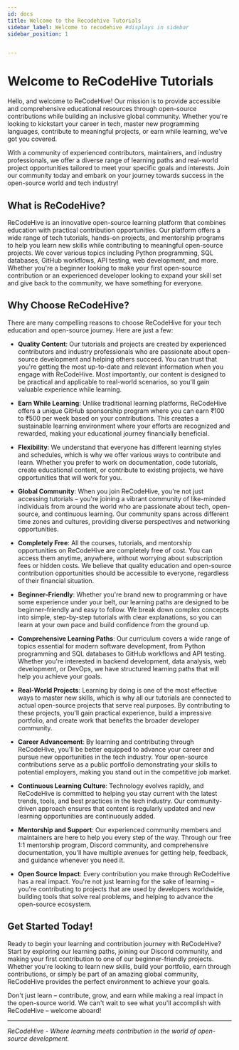 ```yaml
---
id: docs
title: Welcome to the Recodehive Tutorials
sidebar_label: Welcome to recodehive #displays in sidebar
sidebar_position: 1


---
```


# Welcome to ReCodeHive Tutorials

Hello, and welcome to ReCodeHive! Our mission is to provide accessible and comprehensive educational resources through open-source contributions while building an inclusive global community. Whether you're looking to kickstart your career in tech, master new programming languages, contribute to meaningful projects, or earn while learning, we've got you covered.

With a community of experienced contributors, maintainers, and industry professionals, we offer a diverse range of learning paths and real-world project opportunities tailored to meet your specific goals and interests. Join our community today and embark on your journey towards success in the open-source world and tech industry!

## What is ReCodeHive?

ReCodeHive is an innovative open-source learning platform that combines education with practical contribution opportunities. Our platform offers a wide range of tech tutorials, hands-on projects, and mentorship programs to help you learn new skills while contributing to meaningful open-source projects. We cover various topics including Python programming, SQL databases, GitHub workflows, API testing, web development, and more. Whether you're a beginner looking to make your first open-source contribution or an experienced developer looking to expand your skill set and give back to the community, we have something for everyone.


## Why Choose ReCodeHive?

There are many compelling reasons to choose ReCodeHive for your tech education and open-source journey. Here are just a few:

- **Quality Content**: Our tutorials and projects are created by experienced contributors and industry professionals who are passionate about open-source development and helping others succeed. You can trust that you're getting the most up-to-date and relevant information when you engage with ReCodeHive. Most importantly, our content is designed to be practical and applicable to real-world scenarios, so you'll gain valuable experience while learning.

- **Earn While Learning**: Unlike traditional learning platforms, ReCodeHive offers a unique GitHub sponsorship program where you can earn ₹100 to ₹500 per week based on your contributions. This creates a sustainable learning environment where your efforts are recognized and rewarded, making your educational journey financially beneficial.

- **Flexibility**: We understand that everyone has different learning styles and schedules, which is why we offer various ways to contribute and learn. Whether you prefer to work on documentation, code tutorials, create educational content, or contribute to existing projects, we have opportunities that will work for you.

- **Global Community**: When you join ReCodeHive, you're not just accessing tutorials – you're joining a vibrant community of like-minded individuals from around the world who are passionate about tech, open-source, and continuous learning. Our community spans across different time zones and cultures, providing diverse perspectives and networking opportunities.

- **Completely Free**: All the courses, tutorials, and mentorship opportunities on ReCodeHive are completely free of cost. You can access them anytime, anywhere, without worrying about subscription fees or hidden costs. We believe that quality education and open-source contribution opportunities should be accessible to everyone, regardless of their financial situation.

- **Beginner-Friendly**: Whether you're brand new to programming or have some experience under your belt, our learning paths are designed to be beginner-friendly and easy to follow. We break down complex concepts into simple, step-by-step tutorials with clear explanations, so you can learn at your own pace and build confidence from the ground up.

- **Comprehensive Learning Paths**: Our curriculum covers a wide range of topics essential for modern software development, from Python programming and SQL databases to GitHub workflows and API testing. Whether you're interested in backend development, data analysis, web development, or DevOps, we have structured learning paths that will help you achieve your goals.

- **Real-World Projects**: Learning by doing is one of the most effective ways to master new skills, which is why all our tutorials are connected to actual open-source projects that serve real purposes. By contributing to these projects, you'll gain practical experience, build a impressive portfolio, and create work that benefits the broader developer community.

- **Career Advancement**: By learning and contributing through ReCodeHive, you'll be better equipped to advance your career and pursue new opportunities in the tech industry. Your open-source contributions serve as a public portfolio demonstrating your skills to potential employers, making you stand out in the competitive job market.

- **Continuous Learning Culture**: Technology evolves rapidly, and ReCodeHive is committed to helping you stay current with the latest trends, tools, and best practices in the tech industry. Our community-driven approach ensures that content is regularly updated and new learning opportunities are continuously added.

- **Mentorship and Support**: Our experienced community members and maintainers are here to help you every step of the way. Through our free 1:1 mentorship program, Discord community, and comprehensive documentation, you'll have multiple avenues for getting help, feedback, and guidance whenever you need it.

- **Open Source Impact**: Every contribution you make through ReCodeHive has a real impact. You're not just learning for the sake of learning – you're contributing to projects that are used by developers worldwide, building tools that solve real problems, and helping to advance the open-source ecosystem.


## Get Started Today!

Ready to begin your learning and contribution journey with ReCodeHive? Start by exploring our learning paths, joining our Discord community, and making your first contribution to one of our beginner-friendly projects. Whether you're looking to learn new skills, build your portfolio, earn through contributions, or simply be part of an amazing global community, ReCodeHive provides the perfect environment to achieve your goals.

Don't just learn – contribute, grow, and earn while making a real impact in the open-source world. We can't wait to see what you'll accomplish with ReCodeHive – welcome aboard!

---

*ReCodeHive - Where learning meets contribution in the world of open-source development.*